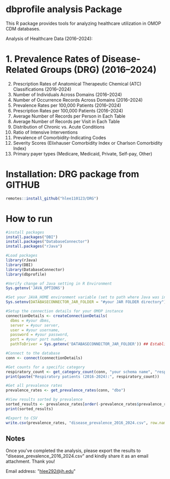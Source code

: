 # dbprofile analysis Package

This R package provides tools for analyzing healthcare utilization in OMOP CDM databases.

Analysis of Healthcare Data (2016–2024):

# 1. Prevalence Rates of Disease-Related Groups (DRG) (2016–2024)
2. Prescription Rates of Anatomical Therapeutic Chemical (ATC) Classifications (2016–2024)
3. Number of Individuals Across Domains (2016–2024)
4. Number of Occurrence Records Across Domains (2016–2024)
5. Prevalence Rates per 100,000 Patients (2016–2024)
6. Prescription Rates per 100,000 Patients (2016–2024)
7. Average Number of Records per Person in Each Table
8. Average Number of Records per Visit in Each Table
9. Distribution of Chronic vs. Acute Conditions
10. Ratio of Intensive Interventions
11. Prevalence of Comorbidity-Indicating Codes
12. Severity Scores (Elixhauser Comorbidity Index or Charlson Comorbidity Index)
13. Primary payer types (Medicare, Medicaid, Private, Self-pay, Other) 

# Installation: DRG package from GITHUB 

```r
remotes::install_github("hlee110123/DRG")
```
# How to run

```r
#install packages 
install.packages("DBI")
install.packages("DatabaseConnector")
install.packages("rJava")

#Load packages
library(rJava)
library(DBI)
library(DatabaseConnector)
library(dbprofile)

#Verify change of Java setting in R Environment
Sys.getenv('JAVA_OPTIONS')

#Set your JAVA_HOME environment variable (set to path where Java was installed)
Sys.setenv(DATABASECONNECTOR_JAR_FOLDER = "#your JAR FOLDER directory") 

#Setup the connection details for your OMOP instance
connectionDetails <- createConnectionDetails(   
  dbms = #your dbms,   
  server = #your server,   
  user = #your username,   
  password = #your password,   
  port = #your port number,   
  pathToDriver = Sys.getenv('DATABASECONNECTOR_JAR_FOLDER')) ## Establish a connection using the DatabaseConnector "connect" function 

#Connect to the database
conn <- connect(connectionDetails)

#Get counts for a specific category
respiratory_count <- get_category_count(conn, "your schema name", "respiratory")
print(paste("Respiratory patients (2016-2024):", respiratory_count))

#Get all prevalence rates
prevalence_rates <- get_prevalence_rates(conn, "dbo")

#View results sorted by prevalence
sorted_results <- prevalence_rates[order(-prevalence_rates$prevalence_rate), ]
print(sorted_results)

#Export to CSV
write.csv(prevalence_rates, "disease_prevalence_2016_2024.csv", row.names = FALSE)
```

## Notes
Once you've completed the analysis, please export the results to "disease_prevalence_2016_2024.csv" and kindly share it as an email attachment. Thank you! 

Email address: "hlee292@jh.edu"
